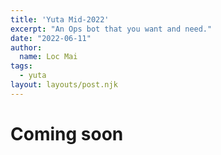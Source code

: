```yaml
---
title: 'Yuta Mid-2022'
excerpt: "An Ops bot that you want and need."
date: "2022-06-11"
author:
  name: Loc Mai
tags:
  - yuta
layout: layouts/post.njk
---
```



# Coming soon
